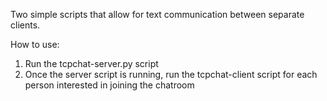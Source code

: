 Two simple scripts that allow for text communication between separate clients.

How to use:
1. Run the tcpchat-server.py script
2. Once the server script is running, run the tcpchat-client script for each person interested in joining the chatroom
